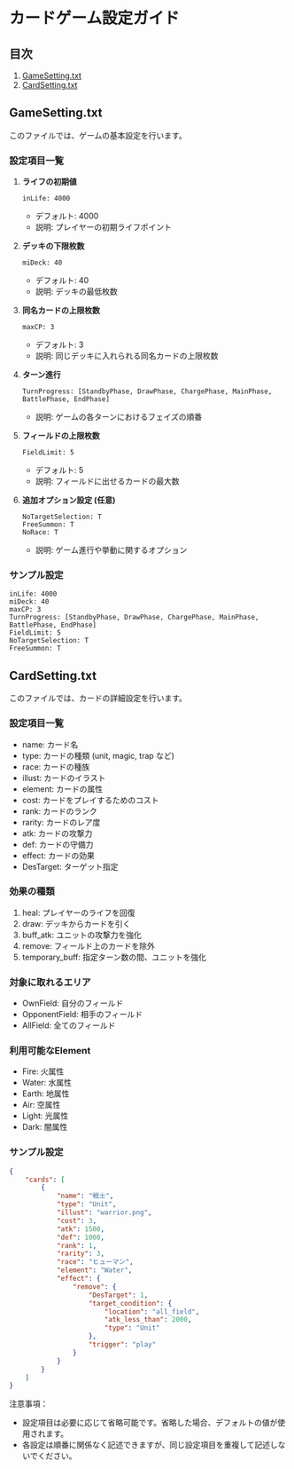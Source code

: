 
# カードゲーム設定ガイド

## 目次
1. [GameSetting.txt](#gamesettingtxt)
2. [CardSetting.txt](#cardsettingtxt)

## GameSetting.txt

このファイルでは、ゲームの基本設定を行います。

### 設定項目一覧

1. **ライフの初期値**
   ```
   inLife: 4000
   ```
   - デフォルト: 4000
   - 説明: プレイヤーの初期ライフポイント

2. **デッキの下限枚数**
   ```
   miDeck: 40
   ```
   - デフォルト: 40
   - 説明: デッキの最低枚数
  
3. **同名カードの上限枚数**
   ```
   maxCP: 3
   ```
   - デフォルト: 3
   - 説明: 同じデッキに入れられる同名カードの上限枚数

4. **ターン進行**
   ```
   TurnProgress: [StandbyPhase, DrawPhase, ChargePhase, MainPhase, BattlePhase, EndPhase]
   ```
   - 説明: ゲームの各ターンにおけるフェイズの順番

5. **フィールドの上限枚数**
   ```
   FieldLimit: 5
   ```
   - デフォルト: 5
   - 説明: フィールドに出せるカードの最大数

6. **追加オプション設定 (任意)**
   ```
   NoTargetSelection: T
   FreeSummon: T
   NoRace: T
   ```
   - 説明: ゲーム進行や挙動に関するオプション

### サンプル設定

```
inLife: 4000
miDeck: 40
maxCP: 3
TurnProgress: [StandbyPhase, DrawPhase, ChargePhase, MainPhase, BattlePhase, EndPhase]
FieldLimit: 5
NoTargetSelection: T
FreeSummon: T
```

## CardSetting.txt

このファイルでは、カードの詳細設定を行います。

### 設定項目一覧

- name: カード名
- type: カードの種類 (unit, magic, trap など)
- race: カードの種族
- illust: カードのイラスト
- element: カードの属性
- cost: カードをプレイするためのコスト
- rank: カードのランク
- rarity: カードのレア度
- atk: カードの攻撃力
- def: カードの守備力
- effect: カードの効果
- DesTarget: ターゲット指定

### 効果の種類

1. heal: プレイヤーのライフを回復
2. draw: デッキからカードを引く
3. buff_atk: ユニットの攻撃力を強化
4. remove: フィールド上のカードを除外
5. temporary_buff: 指定ターン数の間、ユニットを強化

### 対象に取れるエリア

- OwnField: 自分のフィールド
- OpponentField: 相手のフィールド
- AllField: 全てのフィールド

### 利用可能なElement

- Fire: 火属性
- Water: 水属性
- Earth: 地属性
- Air: 空属性
- Light: 光属性
- Dark: 闇属性

### サンプル設定

```json
{
    "cards": [
        {
            "name": "戦士",
            "type": "Unit",
            "illust": "warrior.png",
            "cost": 3,
            "atk": 1500,
            "def": 1000,
            "rank": 1,
            "rarity": 3,
            "race": "ヒューマン",
            "element": "Water",
            "effect": {
                "remove": {
                    "DesTarget": 1,
                    "target_condition": {
                        "location": "all_field",
                        "atk_less_than": 2000,
                        "type": "Unit"
                    },
                    "trigger": "play"
                }
            }
        }
    ]
}
```

注意事項：
- 設定項目は必要に応じて省略可能です。省略した場合、デフォルトの値が使用されます。
- 各設定は順番に関係なく記述できますが、同じ設定項目を重複して記述しないでください。
